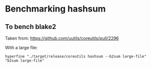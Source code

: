 # Benchmarking hashsum

## To bench blake2

Taken from: <https://github.com/uutils/coreutils/pull/2296>

With a large file:

```shell
hyperfine "./target/release/coreutils hashsum --b2sum large-file" "b2sum large-file"
```
